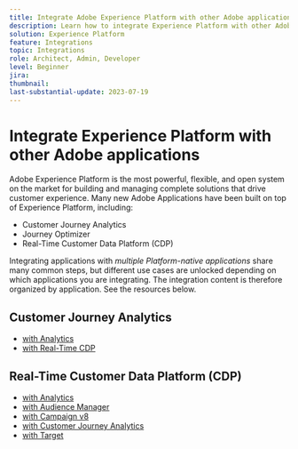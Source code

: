 ```yaml
---
title: Integrate Adobe Experience Platform with other Adobe applications
description: Learn how to integrate Experience Platform with other Adobe applications.
solution: Experience Platform
feature: Integrations
topic: Integrations
role: Architect, Admin, Developer
level: Beginner
jira:
thumbnail:
last-substantial-update: 2023-07-19
---
```


# Integrate Experience Platform with other Adobe applications

Adobe Experience Platform is the most powerful, flexible, and open system on the market for building and managing complete solutions that drive customer experience. Many new Adobe Applications have been built on top of Experience Platform, including:

* Customer Journey Analytics
* Journey Optimizer
* Real-Time Customer Data Platform (CDP)

Integrating applications with _multiple Platform-native applications_ share many common steps, but different use cases are unlocked depending on which applications you are integrating. The integration content is therefore organized by application. See the resources below.


## Customer Journey Analytics

* [with Analytics](../cja/customer-journey-analytics-analytics.md)
* [with Real-Time CDP](../cja/cja-rtcdp.md)

## Real-Time Customer Data Platform (CDP)

* [with Analytics](../rtcdp/rtcdp-analytics.md)
* [with Audience Manager](../rtcdp/rtcdp-aam.md)
* [with Campaign v8](../rtcdp/rtcdp-campaign.md)
* [with Customer Journey Analytics](../rtcdp/rtcdp-cja.md)
* [with Target](../rtcdp/rtcdp-target.md)